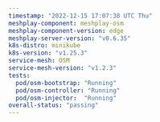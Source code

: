 ```yaml
---
timestamp: "2022-12-15 17:07:38 UTC Thu"
meshplay-component: meshplay-osm
meshplay-component-version: edge
meshplay-server-version: "v0.6.35"
k8s-distro: minikube
k8s-version: "v1.25.3"
service-mesh: OSM
service-mesh-version: "v1.2.3"
tests:
  pod/osm-bootstrap: "Running"
  pod/osm-controller: "Running"
  pod/osm-injector:  "Running"
overall-status: "passing"
---
```

